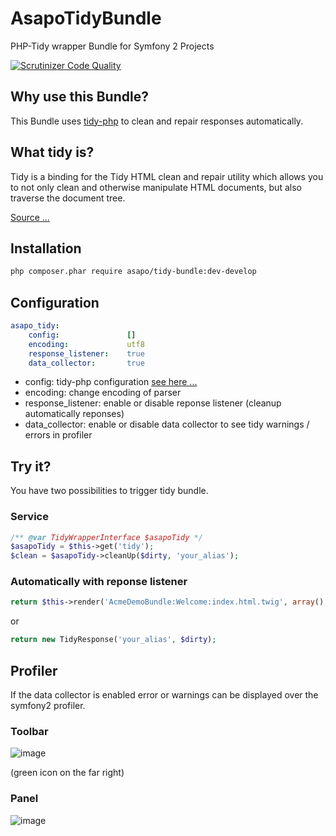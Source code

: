 AsapoTidyBundle
===============

PHP-Tidy wrapper Bundle for Symfony 2 Projects

[![Scrutinizer Code Quality](https://scrutinizer-ci.com/g/wachterjohannes/AsapoTidyBundle/badges/quality-score.png?b=develop)](https://scrutinizer-ci.com/g/wachterjohannes/AsapoTidyBundle/?branch=develop)

## Why use this Bundle?

This Bundle uses [tidy-php](http://php.net/manual/de/book.tidy.php) to clean and repair responses automatically.

## What tidy is?

Tidy is a binding for the Tidy HTML clean and repair utility which allows you to not only clean and otherwise manipulate HTML documents, but also traverse the document tree.

[Source ...](http://php.net/manual/de/intro.tidy.php)

## Installation

````bash
php composer.phar require asapo/tidy-bundle:dev-develop
````

## Configuration

```yml
asapo_tidy:
    config:               []
    encoding:             utf8
    response_listener:    true
    data_collector:       true
```

* config: tidy-php configuration [see here ...](http://tidy.sourceforge.net/docs/quickref.html)
* encoding: change encoding of parser
* response_listener: enable or disable reponse listener (cleanup automatically reponses)
* data_collector: enable or disable data collector to see tidy warnings / errors in profiler

## Try it?

You have two possibilities to trigger tidy bundle.

### Service

````php
/** @var TidyWrapperInterface $asapoTidy */
$asapoTidy = $this->get('tidy');
$clean = $asapoTidy->cleanUp($dirty, 'your_alias');
````

### Automatically with reponse listener

```php
return $this->render('AcmeDemoBundle:Welcome:index.html.twig', array(), new TidyResponse('your_alias'));
```

or

```php
return new TidyResponse('your_alias', $dirty);
```

## Profiler

If the data collector is enabled error or warnings can be displayed over the symfony2 profiler.

### Toolbar

![image](https://cloud.githubusercontent.com/assets/1464615/3867790/88dffd28-2011-11e4-9d1c-004f2bfeecdc.png)

(green icon on the far right)

### Panel

![image](https://cloud.githubusercontent.com/assets/1464615/3867794/91f476be-2011-11e4-9620-972f6108162f.png)



